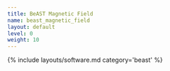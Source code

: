 ```yaml
---
title: BeAST Magnetic Field
name: beast_magnetic_field
layout: default
level: 0
weight: 10
---
```


{% include layouts/software.md category='beast' %}
